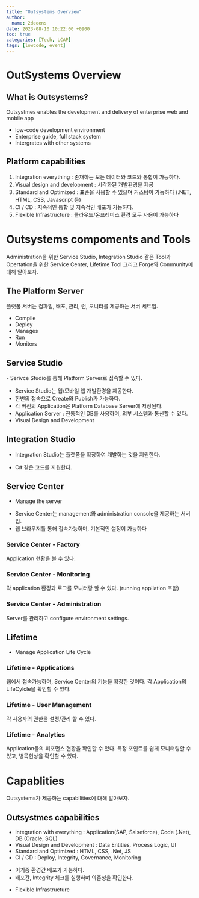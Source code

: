 ```yaml
---
title: "Outsystems Overview"
author:
  name: 2deeens
date: 2023-08-10 10:22:00 +0900
toc: true
categories: [Tech, LCAP]
tags: [lowcode, event]
---
```


# OutSystems Overview

## What is Outsystems?
Outsystmes enables the development and delivery of enterprise web and mobile app

* low-code development environment
* Enterprise guide, full stack system
* Intergrates with other systems

## Platform capabilities
1. Integration everything
 : 존재하는 모든 데이터와 코드와 통합이 가능하다.
2. Visual design and development 
 : 시각화된 개발환경을 제공
3. Standard and Optimized
 : 표준을 사용할 수 있으며 커스텀이 가능하다 (.NET, HTML, CSS, Javascript 등)
4. CI / CD
 : 지속적인 통합 및 지속적인 배포가 가능하다.
5. Flexible Infrastructure
 : 클라우드/온프레미스 환경 모두 사용이 가능하다


# Outsystems compoments and Tools
Administration을 위한 Service Studio, Integration Studio 같은 Tool과
Opertation을 위한 Service Center, Lifetime Tool
그리고 Forge와 Community에 대해 알아보자.

## The Platform Server
플랫폼 서버는 컴파일, 배포, 관리, 런, 모니터를 제공하는 서버 세트임.
* Compile
* Deploy
* Manages
* Run
* Monitors 

## Service Studio
*-* Serivce Studio를 통해 Platform Server로 접속할 수 있다.
* Service Studio는 웹/모바일 앱 개발환경을 제공한다.
* 한번의 접속으로 Create와 Publish가 가능하다.
* 각 버전의 Application은 Platform Database Server에 저장된다.
* Application Server : 전통적인 DB를 사용하며, 외부 시스템과 통신할 수 있다. 
* Visual Design and Development

## Integration Studio
* Integration Studio는 플랫폼을 확장하여 개발하는 것을 지원한다.
 - C# 같은 코드를 지원한다.

## Service Center
* Manage the server
 - Service Center는 management와 administration console을 제공하는 서버임.
 - 웹 브라우저틀 통해 접속가능하며, 기본적인 설정이 가능하다

### Service Center - Factory
Application 현황을 볼 수 있다.

### Service Center - Monitoring
각 application 환경과 로그를 모니터랑 할 수 있다. (running appliation 포함)

### Service Center - Administration
Server를 관리하고 configure environment settings.


## Lifetime
* Manage Application Life Cycle

### Lifetime - Applications
웹에서 접속가능하며, Service Center의 기능을 확장한 것이다.
각 Application의 LifeCylcle을 확인할 수 있다.

### Lifetime - User Management
각 사용자의 권한을 설정/관리 할 수 있다.

### Lifetime - Analytics
Application들의 퍼포먼스 현황을 확인할 수 있다.
특정 포인트를 쉽게 모니터링할 수 있고, 병목현상을 확인할 수 있다.


# Capablities
Outsystems가 제공하는 capabilities에 대해 알아보자.

## Outsystmes capabilities
* Integration with everything : Application(SAP, Salseforce), Code (.Net), DB (Oracle, SQL)
* Visual Design and Development : Data Entities, Process Logic, UI
* Standard and Optimized : HTML, CSS, .Net, JS
* CI / CD : Deploy, Integrity, Governance, Monitoring
 - 이기종 환경간 배포가 가능하다.
 - 배포간, Integrity 체크를 실행하며 의존성을 확인한다.
* Flexible Infrastructure